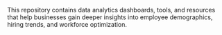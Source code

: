 This repository contains data analytics dashboards, tools, and resources that help businesses gain deeper insights into employee demographics, hiring trends, and workforce optimization.
